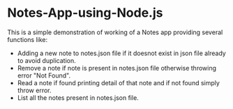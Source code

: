 # Notes-App-using-Node.js
This is a simple demonstration of working of a Notes app providing several functions like:
* Adding a new note to notes.json file if it doesnot exist in json file already to avoid duplication.
* Remove a note if note is present in notes.json file otherwise throwing error "Not Found".
* Read a note if found printing detail of that note and if not found simply throw error.
* List all the notes present in notes.json file.
